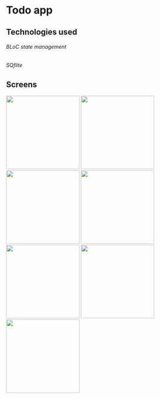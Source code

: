 # Todo app

## Technologies used 
###### BLoC state management
###### SQflite

## Screens

<img src="https://github.com/abalmagd/todo-app/assets/44735157/09fcfa5b-5541-4146-b0f4-512608e8ecea" width="200">
<img src="https://github.com/abalmagd/todo-app/assets/44735157/9f541091-f685-499d-811e-b27eabcb2287" width="200">
<img src="https://github.com/abalmagd/todo-app/assets/44735157/bcb5c192-07ba-49f5-9240-56f25725b000" width="200">
<img src="https://github.com/abalmagd/todo-app/assets/44735157/322c05cb-7203-434e-89fe-55a98a26a145" width="200">
<img src="https://github.com/abalmagd/todo-app/assets/44735157/048ba9ef-c51f-4323-9806-d32021b26d96" width="200">
<img src="https://github.com/abalmagd/todo-app/assets/44735157/737ae40f-5551-486b-81ca-b67f971dfdff" width="200">
<img src="https://github.com/abalmagd/todo-app/assets/44735157/981c24ff-bc35-49ab-8853-5297268e68ca" width="200">
